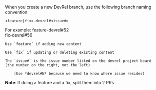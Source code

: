 When you create a new DevRel branch, use the following branch naming convention:

`<feature|fix>-devrel#<issue#>`

For example: feature-devrel#52  
             fix-devrel#56  

    Use `feature` if adding new content

    Use `fix` if updating or deleting existing content

    The `issue#` is the issue number listed on the devrel project board (the number on the right, not the left)

        (Use *devrel#N* because we need to know where issue resides)

**Note**: If doing a feature and a fix, split them into 2 PRs
